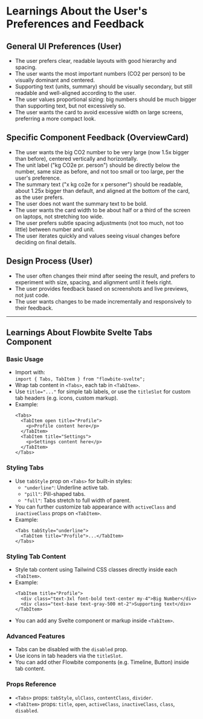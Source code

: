 # Learnings About the User's Preferences and Feedback

## General UI Preferences (User)
- The user prefers clear, readable layouts with good hierarchy and spacing.
- The user wants the most important numbers (CO2 per person) to be visually dominant and centered.
- Supporting text (units, summary) should be visually secondary, but still readable and well-aligned according to the user.
- The user values proportional sizing: big numbers should be much bigger than supporting text, but not excessively so.
- The user wants the card to avoid excessive width on large screens, preferring a more compact look.

## Specific Component Feedback (OverviewCard)
- The user wants the big CO2 number to be very large (now 1.5x bigger than before), centered vertically and horizontally.
- The unit label ("kg CO2e pr. person") should be directly below the number, same size as before, and not too small or too large, per the user's preference.
- The summary text ("x kg co2e for x personer") should be readable, about 1.25x bigger than default, and aligned at the bottom of the card, as the user prefers.
- The user does not want the summary text to be bold.
- The user wants the card width to be about half or a third of the screen on laptops, not stretching too wide.
- The user prefers subtle spacing adjustments (not too much, not too little) between number and unit.
- The user iterates quickly and values seeing visual changes before deciding on final details.

## Design Process (User)
- The user often changes their mind after seeing the result, and prefers to experiment with size, spacing, and alignment until it feels right.
- The user provides feedback based on screenshots and live previews, not just code.
- The user wants changes to be made incrementally and responsively to their feedback.

---

## Learnings About Flowbite Svelte Tabs Component

### Basic Usage
- Import with:  
  `import { Tabs, TabItem } from "flowbite-svelte";`
- Wrap tab content in `<Tabs>`, each tab in `<TabItem>`.
- Use `title="..."` for simple tab labels, or use the `titleSlot` for custom tab headers (e.g. icons, custom markup).
- Example:
  ```svelte
  <Tabs>
    <TabItem open title="Profile">
      <p>Profile content here</p>
    </TabItem>
    <TabItem title="Settings">
      <p>Settings content here</p>
    </TabItem>
  </Tabs>
  ```

### Styling Tabs
- Use `tabStyle` prop on `<Tabs>` for built-in styles:
  - `"underline"`: Underline active tab.
  - `"pill"`: Pill-shaped tabs.
  - `"full"`: Tabs stretch to full width of parent.
- You can further customize tab appearance with `activeClass` and `inactiveClass` props on `<TabItem>`.
- Example:
  ```svelte
  <Tabs tabStyle="underline">
    <TabItem title="Profile">...</TabItem>
  </Tabs>
  ```

### Styling Tab Content
- Style tab content using Tailwind CSS classes directly inside each `<TabItem>`.
- Example:
  ```svelte
  <TabItem title="Profile">
    <div class="text-3xl font-bold text-center my-4">Big Number</div>
    <div class="text-base text-gray-500 mt-2">Supporting text</div>
  </TabItem>
  ```
- You can add any Svelte component or markup inside `<TabItem>`.

### Advanced Features
- Tabs can be disabled with the `disabled` prop.
- Use icons in tab headers via the `titleSlot`.
- You can add other Flowbite components (e.g. Timeline, Button) inside tab content.

### Props Reference
- `<Tabs>` props: `tabStyle`, `ulClass`, `contentClass`, `divider`.
- `<TabItem>` props: `title`, `open`, `activeClass`, `inactiveClass`, `class`, `disabled`.

###
